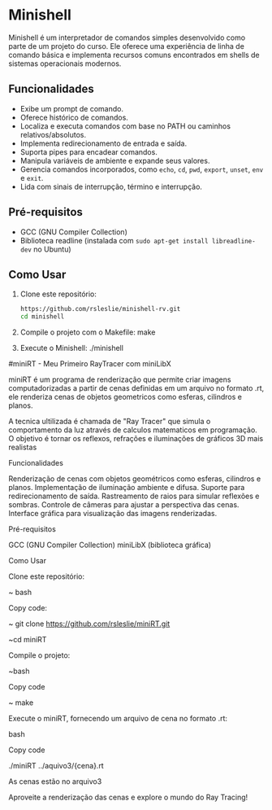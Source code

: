 # Minishell

Minishell é um interpretador de comandos simples desenvolvido como parte de um projeto do curso. Ele oferece uma experiência de linha de comando básica e implementa recursos comuns encontrados em shells de sistemas operacionais modernos.

## Funcionalidades

- Exibe um prompt de comando.
- Oferece histórico de comandos.
- Localiza e executa comandos com base no PATH ou caminhos relativos/absolutos.
- Implementa redirecionamento de entrada e saída.
- Suporta pipes para encadear comandos.
- Manipula variáveis de ambiente e expande seus valores.
- Gerencia comandos incorporados, como `echo`, `cd`, `pwd`, `export`, `unset`, `env` e `exit`.
- Lida com sinais de interrupção, término e interrupção.

## Pré-requisitos

- GCC (GNU Compiler Collection)
- Biblioteca readline (instalada com `sudo apt-get install libreadline-dev` no Ubuntu)

## Como Usar

1. Clone este repositório:

   ```bash
   https://github.com/rsleslie/minishell-rv.git
   cd minishell
   
2. Compile o projeto com o Makefile:
     make
3. Execute o Minishell:
   ./minishell




#miniRT - Meu Primeiro RayTracer com miniLibX

miniRT é um programa de renderização que permite criar imagens computadorizadas a partir de cenas definidas em um arquivo no formato .rt, ele renderiza cenas de objetos geometricos como esferas, cilindros e planos. 

A tecnica ultilizada é chamada de "Ray Tracer" que simula o comportamento da luz através de calculos matematicos em programação. O objetivo é tornar os reflexos, refrações e iluminações de gráficos 3D mais realistas

Funcionalidades

Renderização de cenas com objetos geométricos como esferas, cilindros e planos.
Implementação de iluminação ambiente e difusa.
Suporte para redirecionamento de saída.
Rastreamento de raios para simular reflexões e sombras.
Controle de câmeras para ajustar a perspectiva das cenas.
Interface gráfica para visualização das imagens renderizadas.

Pré-requisitos

GCC (GNU Compiler Collection)
miniLibX (biblioteca gráfica)

Como Usar

Clone este repositório:

~ bash

Copy code:

~ git clone https://github.com/rsleslie/miniRT.git

~cd miniRT

Compile o projeto:

~bash

Copy code

~ make

Execute o miniRT, fornecendo um arquivo de cena no formato .rt:

bash

Copy code

./miniRT ../aquivo3/{cena}.rt

As cenas estão no arquivo3

Aproveite a renderização das cenas e explore o mundo do Ray Tracing!
